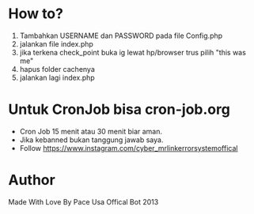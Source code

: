 # How to?
1. Tambahkan  USERNAME dan PASSWORD pada file Config.php
2. jalankan file index.php
3. jika terkena check_point buka ig lewat hp/browser trus pilih "this was me"
4. hapus folder cachenya 
5. jalankan lagi index.php

# Untuk CronJob bisa cron-job.org
* Cron Job 15 menit atau 30 menit biar aman.
* Jika kebanned bukan tanggung jawab saya.
* Follow https://www.instagram.com/cyber_mrlinkerrorsystemoffical

# Author
Made With Love By Pace Usa Offical Bot 2013
